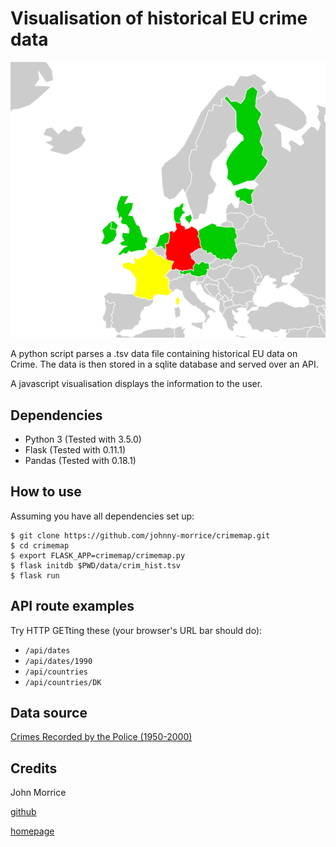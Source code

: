# Visualisation of historical EU crime data

![Historical Crime Map](crimemap/static/crimemap.png)

A python script parses a .tsv data file containing historical EU data on Crime.  The data is then stored in a sqlite database and served over an API.

A javascript visualisation displays the information to the user.

## Dependencies

* Python 3 (Tested with 3.5.0)
* Flask (Tested with 0.11.1)
* Pandas (Tested with 0.18.1)

## How to use

Assuming you have all dependencies set up:

	$ git clone https://github.com/johnny-morrice/crimemap.git
	$ cd crimemap
	$ export FLASK_APP=crimemap/crimemap.py
	$ flask initdb $PWD/data/crim_hist.tsv
	$ flask run

## API route examples

Try HTTP GETting these (your browser's URL bar should do):

* `/api/dates`
* `/api/dates/1990`
* `/api/countries`
* `/api/countries/DK`

## Data source

[Crimes Recorded by the Police (1950-2000)](https://data.europa.eu/euodp/en/data/dataset/qdxC0mEw46A0rQODgMzCQ)

## Credits

John Morrice

[github](https://github.com/johnny-morrice)

[homepage](http://jmorrice.teoma.io)
